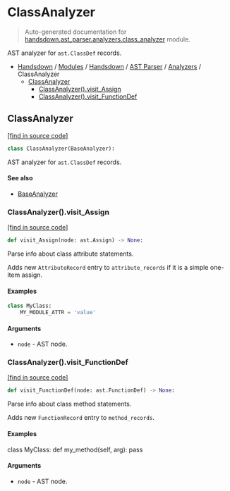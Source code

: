 # ClassAnalyzer

> Auto-generated documentation for [handsdown.ast_parser.analyzers.class_analyzer](https://github.com/vemel/handsdown/blob/master/handsdown/ast_parser/analyzers/class_analyzer.py) module.

AST analyzer for `ast.ClassDef` records.

- [Handsdown](../../../README.md#-handsdown---python-documentation-generator) / [Modules](../../../MODULES.md#modules) / [Handsdown](../../index.md#handsdown) / [AST Parser](../index.md#ast-parser) / [Analyzers](index.md#analyzers) / ClassAnalyzer
    - [ClassAnalyzer](#classanalyzer)
        - [ClassAnalyzer().visit_Assign](#classanalyzervisit_assign)
        - [ClassAnalyzer().visit_FunctionDef](#classanalyzervisit_functiondef)

## ClassAnalyzer

[[find in source code]](https://github.com/vemel/handsdown/blob/master/handsdown/ast_parser/analyzers/class_analyzer.py#L10)

```python
class ClassAnalyzer(BaseAnalyzer):
```

AST analyzer for `ast.ClassDef` records.

#### See also

- [BaseAnalyzer](base_analyzer.md#baseanalyzer)

### ClassAnalyzer().visit_Assign

[[find in source code]](https://github.com/vemel/handsdown/blob/master/handsdown/ast_parser/analyzers/class_analyzer.py#L36)

```python
def visit_Assign(node: ast.Assign) -> None:
```

Parse info about class attribute statements.

Adds new `AttributeRecord` entry to `attribute_records` if it is
a simple one-item assign.

#### Examples

```python
class MyClass:
    MY_MODULE_ATTR = 'value'
```

#### Arguments

- `node` - AST node.

### ClassAnalyzer().visit_FunctionDef

[[find in source code]](https://github.com/vemel/handsdown/blob/master/handsdown/ast_parser/analyzers/class_analyzer.py#L15)

```python
def visit_FunctionDef(node: ast.FunctionDef) -> None:
```

Parse info about class method statements.

Adds new `FunctionRecord` entry to `method_records`.

#### Examples

class MyClass:
    def my_method(self, arg):
        pass

#### Arguments

- `node` - AST node.
